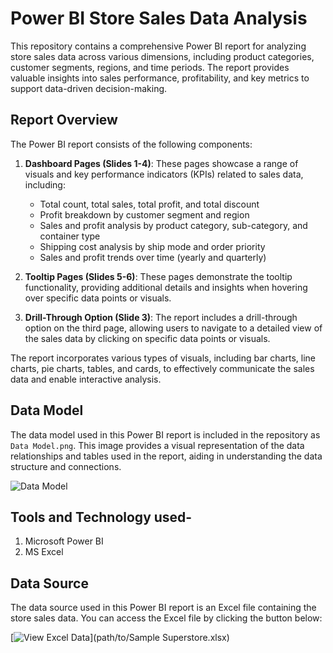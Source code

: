 # Power BI Store Sales Data Analysis

This repository contains a comprehensive Power BI report for analyzing store sales data across various dimensions, including product categories, customer segments, regions, and time periods. The report provides valuable insights into sales performance, profitability, and key metrics to support data-driven decision-making.

## Report Overview

The Power BI report consists of the following components:

1. **Dashboard Pages (Slides 1-4)**: These pages showcase a range of visuals and key performance indicators (KPIs) related to sales data, including:
   - Total count, total sales, total profit, and total discount
   - Profit breakdown by customer segment and region
   - Sales and profit analysis by product category, sub-category, and container type
   - Shipping cost analysis by ship mode and order priority
   - Sales and profit trends over time (yearly and quarterly)

2. **Tooltip Pages (Slides 5-6)**: These pages demonstrate the tooltip functionality, providing additional details and insights when hovering over specific data points or visuals.

3. **Drill-Through Option (Slide 3)**: The report includes a drill-through option on the third page, allowing users to navigate to a detailed view of the sales data by clicking on specific data points or visuals.

The report incorporates various types of visuals, including bar charts, line charts, pie charts, tables, and cards, to effectively communicate the sales data and enable interactive analysis.

## Data Model 

The data model used in this Power BI report is included in the repository as `Data Model.png`. This image provides a visual representation of the data relationships and tables used in the report, aiding in understanding the data structure and connections.

![Data Model](https://github.com/tushar11720/Store-Sales-Dashboard-Report/assets/132842128/954b5215-2cb8-425e-bb7c-cf7dce00c813)

## Tools and Technology used-
1. Microsoft Power BI
2. MS Excel

## Data Source

The data source used in this Power BI report is an Excel file containing the store sales data. You can access the Excel file by clicking the button below:

[![View Excel Data](https://img.shields.io/badge/View-Excel%20Data-green?logo=microsoft-excel)](path/to/Sample Superstore.xlsx)
